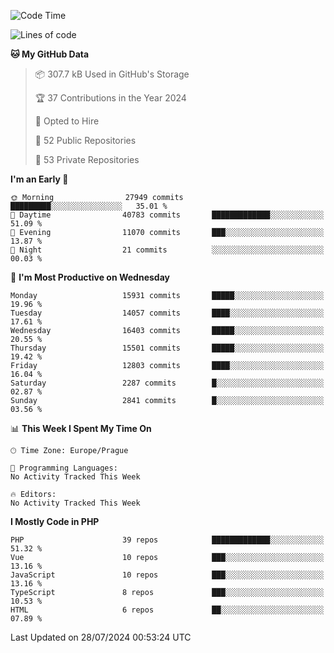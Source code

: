 <!--START_SECTION:waka-->
![Code Time](http://img.shields.io/badge/Code%20Time-1%2C583%20hrs%2058%20mins-blue)

![Lines of code](https://img.shields.io/badge/From%20Hello%20World%20I%27ve%20Written-25.2%20million%20lines%20of%20code-blue)

**🐱 My GitHub Data** 

> 📦 307.7 kB Used in GitHub's Storage 
 > 
> 🏆 37 Contributions in the Year 2024
 > 
> 💼 Opted to Hire
 > 
> 📜 52 Public Repositories 
 > 
> 🔑 53 Private Repositories 
 > 
**I'm an Early 🐤** 

```text
🌞 Morning                27949 commits       █████████░░░░░░░░░░░░░░░░   35.01 % 
🌆 Daytime                40783 commits       █████████████░░░░░░░░░░░░   51.09 % 
🌃 Evening                11070 commits       ███░░░░░░░░░░░░░░░░░░░░░░   13.87 % 
🌙 Night                  21 commits          ░░░░░░░░░░░░░░░░░░░░░░░░░   00.03 % 
```
📅 **I'm Most Productive on Wednesday** 

```text
Monday                   15931 commits       █████░░░░░░░░░░░░░░░░░░░░   19.96 % 
Tuesday                  14057 commits       ████░░░░░░░░░░░░░░░░░░░░░   17.61 % 
Wednesday                16403 commits       █████░░░░░░░░░░░░░░░░░░░░   20.55 % 
Thursday                 15501 commits       █████░░░░░░░░░░░░░░░░░░░░   19.42 % 
Friday                   12803 commits       ████░░░░░░░░░░░░░░░░░░░░░   16.04 % 
Saturday                 2287 commits        █░░░░░░░░░░░░░░░░░░░░░░░░   02.87 % 
Sunday                   2841 commits        █░░░░░░░░░░░░░░░░░░░░░░░░   03.56 % 
```


📊 **This Week I Spent My Time On** 

```text
🕑︎ Time Zone: Europe/Prague

💬 Programming Languages: 
No Activity Tracked This Week

🔥 Editors: 
No Activity Tracked This Week
```

**I Mostly Code in PHP** 

```text
PHP                      39 repos            █████████████░░░░░░░░░░░░   51.32 % 
Vue                      10 repos            ███░░░░░░░░░░░░░░░░░░░░░░   13.16 % 
JavaScript               10 repos            ███░░░░░░░░░░░░░░░░░░░░░░   13.16 % 
TypeScript               8 repos             ███░░░░░░░░░░░░░░░░░░░░░░   10.53 % 
HTML                     6 repos             ██░░░░░░░░░░░░░░░░░░░░░░░   07.89 % 
```




 Last Updated on 28/07/2024 00:53:24 UTC
<!--END_SECTION:waka-->
<!--
**AlexKratky/AlexKratky** is a ✨ _special_ ✨ repository because its `README.md` (this file) appears on your GitHub profile.

Here are some ideas to get you started:

- 🔭 I’m currently working on ...
- 🌱 I’m currently learning ...
- 👯 I’m looking to collaborate on ...
- 🤔 I’m looking for help with ...
- 💬 Ask me about ...
- 📫 How to reach me: ...
- 😄 Pronouns: ...
- ⚡ Fun fact: ...
-->

